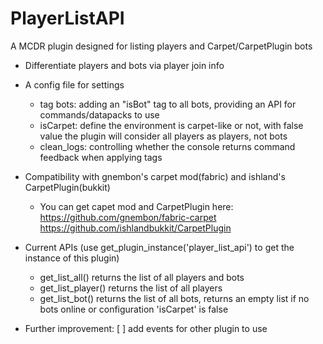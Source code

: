 # PlayerListAPI
A MCDR plugin designed for listing players and Carpet/CarpetPlugin bots

- Differentiate players and bots via player join info 
- A config file for settings
  - tag bots: adding an "isBot" tag to all bots, providing an API for commands/datapacks to use
  - isCarpet: define the environment is carpet-like or not, with false value the plugin will consider all players as players, not bots
  - clean_logs: controlling whether the console returns command feedback when applying tags
- Compatibility with gnembon's carpet mod(fabric) and ishland's CarpetPlugin(bukkit)
  - You can get capet mod and CarpetPlugin here: 
    https://github.com/gnembon/fabric-carpet
    https://github.com/ishlandbukkit/CarpetPlugin
- Current APIs  (use get_plugin_instance('player_list_api') to get the instance of this plugin)
  - get_list_all()    returns the list of all players and bots
  - get_list_player() returns the list of all players
  - get_list_bot()    returns the list of all bots, returns an empty list if no bots online or configuration 'isCarpet' is false
    
- Further improvement:
  [ ] add events for other plugin to use 
